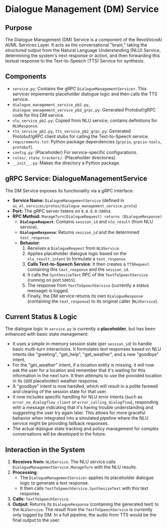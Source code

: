 # Dialogue Management (DM) Service

## Purpose

The Dialogue Management (DM) Service is a component of the RevoVoiceAI AI/ML Services Layer. It acts as the conversational "brain," taking the structured output from the Natural Language Understanding (NLU) Service, determining the system's next response or action, and then forwarding this textual response to the Text-to-Speech (TTS) Service for synthesis.

## Components

*   `service.py`: Contains the gRPC `DialogueManagementServicer`. This servicer implements placeholder dialogue logic and then calls the TTS service.
*   `dialogue_management_service_pb2.py`, `dialogue_management_service_pb2_grpc.py`: Generated Protobuf/gRPC code for this DM service.
*   `nlu_service_pb2.py`: Copied from NLU service; contains definitions for `NLUResponse`.
*   `tts_service_pb2.py`, `tts_service_pb2_grpc.py`: Generated Protobuf/gRPC client stubs for calling the Text-to-Speech service.
*   `requirements.txt`: Python package dependencies (`grpcio`, `grpcio-tools`, `protobuf`).
*   `config.py`: (Placeholder) For service-specific configurations.
*   `rules/`, `state_trackers/`: (Placeholder directories).
*   `__init__.py`: Makes the directory a Python package.

## gRPC Service: DialogueManagementService

The DM Service exposes its functionality via a gRPC interface.

*   **Service Name:** `DialogueManagementService` (defined in `ai_ml_services/protos/dialogue_management_service.proto`)
*   **Port:** The gRPC server listens on `0.0.0.0:50054`.
*   **RPC Method:** `ManageTurn(DialogueRequest) returns (DialogueResponse)`
    *   **`DialogueRequest`**: Contains `session_id` and `nlu_result` (from NLU service).
    *   **`DialogueResponse`**: Returns `session_id` and the determined `text_response`.
    *   **Behavior**:
        1.  Receives a `DialogueRequest` from `NLUService`.
        2.  Applies placeholder dialogue logic based on the `nlu_result.intent` to formulate a `text_response`.
        3.  **Calls Text-to-Speech Service**: It then creates a `TTSRequest` containing this `text_response` and the `session_id`.
        4.  It calls the `SynthesizeText` RPC of the `TextToSpeechService` (running on port `50055`).
        5.  The response from `TextToSpeechService` (currently a status message) is logged.
        6.  Finally, the DM service returns its own `DialogueResponse` (containing the `text_response`) to its original caller (`NLUService`).

## Current Status & Logic

The dialogue logic in `service.py` is currently a **placeholder**, but has been enhanced with basic state management:
*   It uses a simple in-memory session state (per `session_id`) to handle basic multi-turn interactions. It formulates text responses based on NLU intents like "greeting", "get_help", "get_weather", and a new "goodbye" intent.
*   For the "get_weather" intent, if a location entity is missing, it will now ask the user for a location and remember that it's waiting for this information in the next turn. It then attempts to use the provided location in its (still placeholder) weather response.
*   A "goodbye" intent is now handled, which will result in a polite farewell and clearing of the session state for that user.
*   It now includes specific handling for NLU error intents (such as `error_no_dialogflow_client` or `error_calling_dialogflow`), responding with a message indicating that it's having trouble understanding and suggesting the user try again later. This allows for more graceful behavior when integrated into a simulated pipeline where the NLU service might be providing fallback responses.
*   The actual dialogue state tracking and policy management for complex conversations will be developed in the future.

## Interaction in the System

1.  **Receives from:** `NLUService`. The NLU service calls `DialogueManagementService.ManageTurn` with the NLU results.
2.  **Processing**:
    *   The `DialogueManagementServicer` applies its placeholder dialogue logic to generate a text response.
    *   It then calls `TextToSpeechService.SynthesizeText` with this text response.
3.  **Calls:** `TextToSpeechService`.
4.  **Output**: Returns its `DialogueResponse` (containing the generated text) to the `NLUService`. The result from the `TextToSpeechService` is currently only logged by DM. In a full pipeline, the audio from TTS would be the final output to the user.

